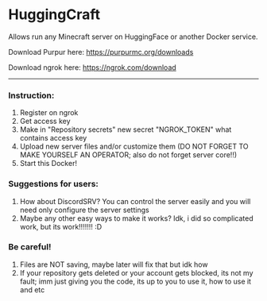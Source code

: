 # HuggingCraft
Allows run any Minecraft server on HuggingFace or another Docker service.

Download Purpur here: https://purpurmc.org/downloads

Download ngrok here: https://ngrok.com/download

----
### Instruction:
1. Register on ngrok
2. Get access key
3. Make in "Repository secrets" new secret "NGROK_TOKEN" what contains access key
4. Upload new server files and/or customize them (DO NOT FORGET TO MAKE YOURSELF AN OPERATOR; also do not forget server core!!)
5. Start this Docker!

### Suggestions for users:
1. How about DiscordSRV? You can control the server easily and you will need only configure the server settings
2. Maybe any other easy ways to make it works? Idk, i did so complicated work, but its work!!!!!!! :D

### Be careful!
1. Files are NOT saving, maybe later will fix that but idk how
2. If your repository gets deleted or your account gets blocked, its not my fault; imm just giving you the code, its up to you to use it, how to use it and etc
